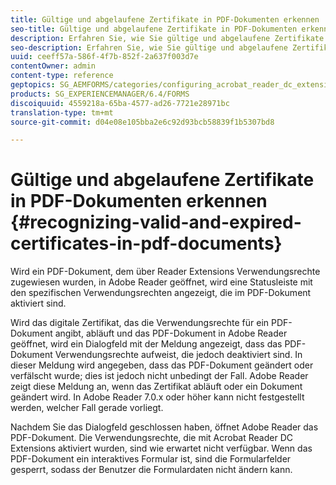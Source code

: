 ```yaml
---
title: Gültige und abgelaufene Zertifikate in PDF-Dokumenten erkennen
seo-title: Gültige und abgelaufene Zertifikate in PDF-Dokumenten erkennen
description: Erfahren Sie, wie Sie gültige und abgelaufene Zertifikate in PDF-Dokumenten erkennen.
seo-description: Erfahren Sie, wie Sie gültige und abgelaufene Zertifikate in PDF-Dokumenten erkennen.
uuid: ceeff57a-586f-4f7b-852f-2a637f003d7e
contentOwner: admin
content-type: reference
geptopics: SG_AEMFORMS/categories/configuring_acrobat_reader_dc_extensions
products: SG_EXPERIENCEMANAGER/6.4/FORMS
discoiquuid: 4559218a-65ba-4577-ad26-7721e28971bc
translation-type: tm+mt
source-git-commit: d04e08e105bba2e6c92d93bcb58839f1b5307bd8

---
```



# Gültige und abgelaufene Zertifikate in PDF-Dokumenten erkennen {#recognizing-valid-and-expired-certificates-in-pdf-documents}

Wird ein PDF-Dokument, dem über Reader Extensions Verwendungsrechte zugewiesen wurden, in Adobe Reader geöffnet, wird eine Statusleiste mit den spezifischen Verwendungsrechten angezeigt, die im PDF-Dokument aktiviert sind.

Wird das digitale Zertifikat, das die Verwendungsrechte für ein PDF-Dokument angibt, abläuft und das PDF-Dokument in Adobe Reader geöffnet, wird ein Dialogfeld mit der Meldung angezeigt, dass das PDF-Dokument Verwendungsrechte aufweist, die jedoch deaktiviert sind. In dieser Meldung wird angegeben, dass das PDF-Dokument geändert oder verfälscht wurde; dies ist jedoch nicht unbedingt der Fall. Adobe Reader zeigt diese Meldung an, wenn das Zertifikat abläuft oder ein Dokument geändert wird. In Adobe Reader 7.0.x oder höher kann nicht festgestellt werden, welcher Fall gerade vorliegt.

Nachdem Sie das Dialogfeld geschlossen haben, öffnet Adobe Reader das PDF-Dokument. Die Verwendungsrechte, die mit Acrobat Reader DC Extensions aktiviert wurden, sind wie erwartet nicht verfügbar. Wenn das PDF-Dokument ein interaktives Formular ist, sind die Formularfelder gesperrt, sodass der Benutzer die Formulardaten nicht ändern kann.
